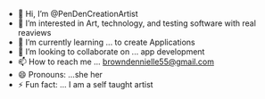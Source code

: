 - 👋 Hi, I’m @PenDenCreationArtist
- 👀 I’m interested in Art, technology, and testing software with real reaviews
- 🌱 I’m currently learning ... to create Applications 
- 💞️ I’m looking to collaborate on ... app development 
- 📫 How to reach me ... browndennielle55@gmail.com
- 😄 Pronouns: ...she her
- ⚡ Fun fact: ... I am a self taught artist

<!---
PenDenCreationArtist/PenDenCreationArtist is a ✨ special ✨ repository because its `README.md` (this file) appears on your GitHub profile.
You can click the Preview link to take a look at your changes.
--->
